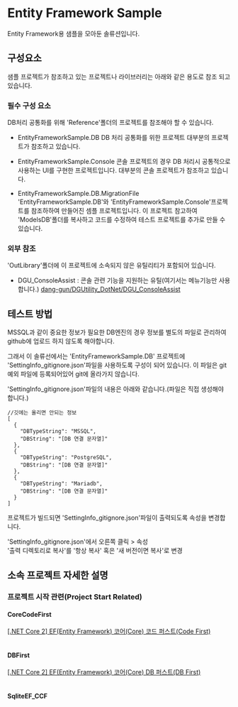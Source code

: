 # Entity Framework Sample
Entity Framework용 샘플을 모아둔 솔류션입니다.


## 구성요소
샘플 프로젝트가 참조하고 있는 프로젝트나 라이브러리는 아래와 같은 용도로 참조 되고 있습니다.

### 필수 구성 요소
DB처리 공통화를 위해 'Reference'폴더의 프로젝트를 참조해야 할 수 있습니다.

 - EntityFrameworkSample.DB
   DB 처리 공통화를 위한 프로젝트
   대부분의 프로젝트가 참조하고 있습니다.
 
 - EntityFrameworkSample.Console
   콘솔 프로젝트의 경우 DB 처리시 공통적으로 사용하는 UI를 구현한 프로젝트입니다.
   대부분의 콘솔 프로젝트가 참조하고 있습니다.
 
 - EntityFrameworkSample.DB.MigrationFile
   'EntityFrameworkSample.DB'와 'EntityFrameworkSample.Console'프로젝트를 참조하하여 만들어진 셈플 프로젝트입니다.
   이 프로젝트 참고하여 'ModelsDB'폴더를 복사하고 코드를 수정하여 테스트 프로젝트를 추가로 만들 수 있습니다.
 
 ### 외부 참조
 'OutLibrary'폴더에 이 프로젝트에 소속되지 않은 유틸리티가 포함되어 있습니다.

  - DGU_ConsoleAssist : 콘솔 관련 기능을 지원하는 유틸(여기서는 메뉴기능만 사용합니다.)
    [dang-gun/DGUtility_DotNet/DGU_ConsoleAssist](https://github.com/dang-gun/DGUtility_DotNet/tree/main/DGU_ConsoleAssist)
    



## 테스트 방법
MSSQL과 같이 중요한 정보가 필요한 DB엔진의 경우 정보를 별도의 파일로 관리하여 github에 업로드 하지 않도록 해야합니다.

그래서 이 솔류선에서는 'EntityFrameworkSample.DB' 프로젝트에 'SettingInfo_gitignore.json'파일을 사용하도록 구성이 되어 있습니다.
이 파일은 git예외 파일에 등록되어있어 git에 올라가지 않습니다.


'SettingInfo_gitignore.json'파일의 내용은 아래와 같습니다.(파일은 직접 생성해야 합니다.)
```
//깃에는 올리면 안되는 정보
[
  {
    "DBTypeString": "MSSQL",
    "DBString": "[DB 연결 문자열]"
  },
  {
    "DBTypeString": "PostgreSQL",
    "DBString": "[DB 연결 문자열]"
  },
  {
    "DBTypeString": "Mariadb",
    "DBString": "[DB 연결 문자열]"
  }
]
```

프로젝트가 빌드되면 'SettingInfo_gitignore.json'파일이 출력되도록 속성을 변경합니다.

'SettingInfo_gitignore.json'에서 오른쪽 클릭 > 속성  
'출력 디렉토리로 복사'를 '항상 복사' 혹은 '새 버전이면 복사'로 변경



## 소속 프로젝트 자세한 설명


### 프로젝트 시작 관련(Project Start Related)

#### CoreCodeFirst
[[.NET Core 2] EF(Entity Framework) 코어(Core) 코드 퍼스트(Code First)](https://blog.danggun.net/7682)
<br />
<br />

#### DBFirst
[[.NET Core 2] EF(Entity Framework) 코어(Core) DB 퍼스트(DB First)](https://blog.danggun.net/7909)
<br />
<br />

#### SqliteEF_CCF

<br />
<br />